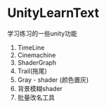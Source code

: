 # UnityLearnText
学习练习的一些unity功能

1. TimeLine
2. Cinemachine
3. ShaderGraph
4. Trail(拖尾)
5. Gray - shader (颜色置灰)
6. 背景模糊shader 
7. 批量改名工具
